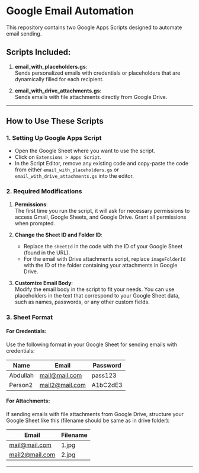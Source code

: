 # Google Email Automation

This repository contains two Google Apps Scripts designed to automate email sending.

## Scripts Included:
1. **email_with_placeholders.gs**:  
   Sends personalized emails with credentials or placeholders that are dynamically filled for each recipient.

2. **email_with_drive_attachments.gs**:  
   Sends emails with file attachments directly from Google Drive.

---

## How to Use These Scripts

### 1. Setting Up Google Apps Script
- Open the Google Sheet where you want to use the script.
- Click on `Extensions > Apps Script`.
- In the Script Editor, remove any existing code and copy-paste the code from either `email_with_placeholders.gs` or `email_with_drive_attachments.gs` into the editor.

### 2. Required Modifications
1. **Permissions**:  
   The first time you run the script, it will ask for necessary permissions to access Gmail, Google Sheets, and Google Drive. Grant all permissions when prompted.
   
2. **Change the Sheet ID and Folder ID**:  
   - Replace the `sheetId` in the code with the ID of your Google Sheet (found in the URL).
   - For the email with Drive attachments script, replace `imageFolderId` with the ID of the folder containing your attachments in Google Drive.
   
3. **Customize Email Body**:  
   Modify the email body in the script to fit your needs. You can use placeholders in the text that correspond to your Google Sheet data, such as names, passwords, or any other custom fields.

### 3. Sheet Format

#### For Credentials:
Use the following format in your Google Sheet for sending emails with credentials:

| Name     | Email           | Password |
|----------|-----------------|----------|
| Abdullah | mail@mail.com   | pass123  |
| Person2  | mail2@mail.com  | A1bC2dE3 |

#### For Attachments:
If sending emails with file attachments from Google Drive, structure your Google Sheet like this (filename should be same as in drive folder):

| Email             | Filename |
|-------------------|----------|
| mail@mail.com     | 1.jpg    |
| mail2@mail.com    | 2.jpg    |

---
